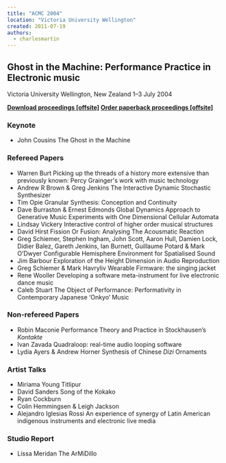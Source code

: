 ```yaml
---
title: "ACMC 2004"
location: "Victoria University Wellington"
created: 2011-07-19
authors: 
  - charlesmartin
---
```


## **Ghost in the Machine: Performance Practice in Electronic music**

Victoria University Wellington, New Zealand 1–3 July 2004

**[Download proceedings \[offsite\]](http://www.lulu.com/product/file-download/acmc-2004/16353908?productTrackingContext=search_results/search_shelf/center/3) [Order paperback proceedings \[offsite\]](http://www.lulu.com/product/paperback/acmc-2004/16353907?productTrackingContext=search_results/search_shelf/center/4)** 

### **Keynote**

- John Cousins The Ghost in the Machine

### **Refereed Papers**

- Warren Burt Picking up the threads of a history more extensive than previously known: Percy Grainger's work with music technology
- Andrew R Brown & Greg Jenkins The Interactive Dynamic Stochastic Synthesizer
- Tim Opie Granular Synthesis: Conception and Continuity
- Dave Burraston & Ernest Edmonds Global Dynamics Approach to Generative Music Experiments with One Dimensional Cellular Automata
- Lindsay Vickery Interactive control of higher order musical structures
- David Hirst Fission Or Fusion: Analysing The Acousmatic Reaction
- Greg Schiemer, Stephen Ingham, John Scott, Aaron Hull, Damien Lock, Didier Balez, Gareth Jenkins, Ian Burnett, Guillaume Potard & Mark O’Dwyer Configurable Hemisphere Environment for Spatialised Sound
- Jim Barbour Exploration of the Height Dimension in Audio Reproduction
- Greg Schiemer & Mark Havryliv Wearable Firmware: the singing jacket
- Rene Wooller Developing a software meta-instrument for live electronic dance music
- Caleb Stuart The Object of Performance: Performativity in Contemporary Japanese ‘Onkyo’ Music

### **Non-refereed Papers**

- Robin Maconie Performance Theory and Practice in Stockhausen’s _Kontakte_
- Ivan Zavada Quadraloop: real-time audio looping software
- Lydia Ayers & Andrew Horner Synthesis of Chinese _Dizi_ Ornaments

### **Artist Talks**

- Miriama Young Titlipur
- David Sanders Song of the Kokako
- Ryan Cockburn
- Colin Hemmingsen & Leigh Jackson
- Alejandro Iglesias Rossi An experience of synergy of Latin American indigenous instruments and electronic live media

### **Studio Report**

- Lissa Meridan The ArMiDillo
